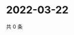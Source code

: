 # 2022-03-22

共 0 条

<!-- BEGIN WEIBO -->
<!-- 最后更新时间 Tue Mar 22 2022 22:19:00 GMT+0800 (China Standard Time) -->

<!-- END WEIBO -->
